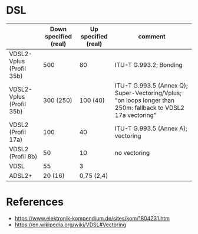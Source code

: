 # DSL

| |Down specified (real)|Up specified (real)|comment|
|--|--|--|--|
|VDSL2-Vplus (Profil 35b)|500|80|ITU-T G.993.2; Bonding|
|VDSL2-Vplus (Profil 35b)|300 (250)|100 (40)|ITU-T G.993.5 (Annex Q); Super-Vectoring/Vplus; "on loops longer than 250m: fallback to VDSL2 17a vectoring"|
|VDSL2 (Profil 17a)|100|40|ITU-T G.993.5 (Annex A); vectoring|
|VDSL2 (Profil 8b)|50|10|no vectoring|
|VDSL|55|3| |
|ADSL2+|20 (16)|0,75 (2,4)| |

# References
- https://www.elektronik-kompendium.de/sites/kom/1804231.htm
- https://en.wikipedia.org/wiki/VDSL#Vectoring
